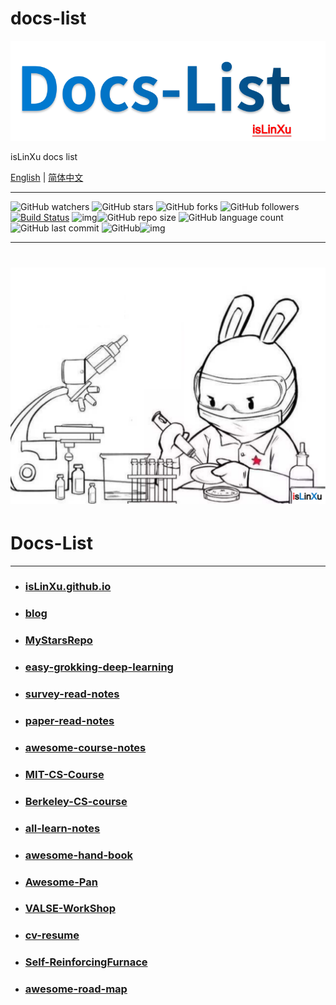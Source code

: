 # docs-list

![](./docs/img/logo.png)

isLinXu docs list

[English](README.md) | [简体中文](README.zh-CN.md)


---

![GitHub watchers](https://img.shields.io/github/watchers/isLinXu/docs-list.svg) ![GitHub stars](https://img.shields.io/github/stars/isLinXu/docs-list.svg) ![GitHub forks](https://img.shields.io/github/forks/isLinXu/docs-list.svg) ![GitHub followers](https://img.shields.io/github/followers/isLinXu.svg)
 [![Build Status](https://img.shields.io/endpoint.svg?url=https%3A%2F%2Factions-badge.atrox.dev%2Fatrox%2Fsync-dotenv%2Fbadge&style=flat)](https://github.com/isLinXu/docs-list)  ![img](https://badgen.net/badge/icon/learning?icon=deepscan&label)![GitHub repo size](https://img.shields.io/github/repo-size/isLinXu/docs-list.svg?style=flat-square) ![GitHub language count](https://img.shields.io/github/languages/count/isLinXu/docs-list)  ![GitHub last commit](https://img.shields.io/github/last-commit/isLinXu/docs-list) ![GitHub](https://img.shields.io/github/license/isLinXu/docs-list.svg?style=flat-square)![img](https://hits.dwyl.com/isLinXu/docs-list.svg)

---
# ![](./docs/img/isLinXu-bg.png)


# Docs-List

---

- ### [isLinXu.github.io](https://github.com/isLinXu/isLinXu.github.io)

- ### [blog](https://github.com/isLinXu/blog)

- ### [MyStarsRepo](https://github.com/isLinXu/MyStarsRepo)

- ### [easy-grokking-deep-learning](https://github.com/datawhalechina/easy-grokking-deep-learning)

- ### [survey-read-notes](https://github.com/isLinXu/survey-read-notes) 

- ### [paper-read-notes](https://github.com/isLinXu/paper-read-notes)

- ### [awesome-course-notes](https://github.com/isLinXu/awesome-course-notes)

- ### [MIT-CS-Course](https://github.com/isLinXu/MIT-CS-Course)

- ### [Berkeley-CS-course](https://github.com/isLinXu/Berkeley-CS-course)

- ### [all-learn-notes](https://github.com/isLinXu/all-learn-notes)

- ### [awesome-hand-book](https://github.com/isLinXu/awesome-hand-book)

- ### [Awesome-Pan](https://github.com/isLinXu/Awesome-Pan)

- ### [VALSE-WorkShop](https://github.com/isLinXu/VALSE-WorkShop)

- ### [cv-resume](https://github.com/isLinXu/cv-resume)

- ### [Self-ReinforcingFurnace](https://github.com/isLinXu/Self-ReinforcingFurnace)

- ### [awesome-road-map](https://github.com/isLinXu/awesome-road-map)

